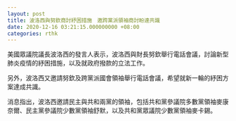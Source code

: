 ```yaml
---
layout: post
title: 波洛西與努欽商討紓困措施　邀跨黨派領袖商討盼達共識
date: 2020-12-16 03:21:15.000000000 +08:00
categories: rthk
---
```


美國眾議院議長波洛西的發言人表示，波洛西與財長努欽舉行電話會議，討論新型肺炎疫情的紓困措施，以及就政府撥款的立法工作。

另外，波洛西又邀請努欽及跨黨派國會領袖舉行電話會議，希望就新一輪的紓困方案達成共識。

消息指出，波洛西邀請民主與共和兩黨的領袖，包括共和黨參議院多數黨領袖麥康奈爾、民主黨參議院少數黨領袖舒默，以及共和黨眾議院少數黨領袖麥卡錫。
